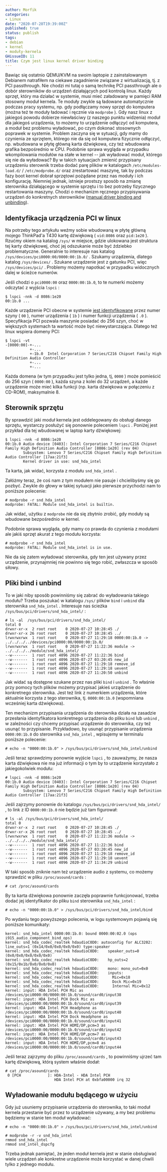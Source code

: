 ```yaml
---
author: Morfik
categories:
- Linux
date: "2020-07-28T19:39:00Z"
published: true
status: publish
tags:
- debian
- kernel
- moduły-kernela
GHissueID: 11
title: Czym jest linux kernel driver binding
---
```


Bawiąc się ostatnio QEMU/KVM na swoim laptopie z zainstalowanym Debianem natrafiłem na ciekawe
zagadnienie związane z wirtualizacją, tj. z PCI passthrough. Nie chodzi mi tutaj o samą technikę
PCI passthrough ale o dobór sterowników do urządzeń działających pod kontrolą linux. Każdy sprzęt,
który ma działać w systemie, musi mieć załadowany w pamięci RAM stosowny moduł kernela. Te moduły
zwykle są ładowane automatycznie podczas pracy systemu, np. gdy podłączamy nowy sprzęt do komputera
(można też te moduły ładować i ręcznie via `modprobe` ). Gdy nasz linux z jakiegoś powodu dobierze
niewłaściwy (z naszego punktu widzenia) moduł dla jakiegoś urządzenia, to możemy to urządzenie
odłączyć od komputera, a moduł bez problemu wyładować, po czym dokonać stosownych poprawek w
systemie. Problem zaczyna się w sytuacji, gdy mamy do czynienia ze sprzętem, którego nie da się od
komputera fizycznie odłączyć, np. wbudowana w płytę główną karta dźwiękowa, czy też wbudowana
grafika bezpośrednio w CPU. Podobnie sprawa wygląda w przypadku wkompilowania modułów na stałe w
kernel -- jak wyładować moduł, którego się nie da wyładować? By w takich sytuacjach zmienić
przypisany urządzeniu sterownik trzeba dodać parę plików w katalogach `/etc/modules-load.d/` /
`/etc/modprobe.d/` oraz zrestartować maszynę, tak by podczas fazy boot kernel dobrał sprzętowi
pożądane przez nas moduły i ich konfigurację. Niemniej jednak, istnieje prostszy sposób na zmianę
sterownika działającego w systemie sprzętu i to bez potrzeby fizycznego restartowania maszyny.
Chodzi o mechanizm ręcznego przypisywania urządzeń do konkretnych sterowników ([manual driver
binding and unbinding][3]).

<!--more-->
## Identyfikacja urządzenia PCI w linux

Na potrzeby tego artykułu weźmy sobie wbudowaną w płytę główną mojego ThinkPad'a T430 kartę
dźwiękową ( `vid:8086` oraz `pid:1e20` ). Rzućmy okiem na katalog `/sys/` w miejsce, gdzie
ulokowana jest struktura tej karty dźwiękowej, choć jej odszukanie może być ździebko problematyczne.
Generalnie to interesuje nas  katalog `/sys/devices/pci0000:00/0000:00:1b.0/` . Szukamy urządzenia,
dlatego katalog `/sys/devices/` . Szukane urządzenie jest z gatunku PCI, więc `/sys/devices/pci/` .
Problemy możemy napotkać w przypadku widocznych dalej w ścieżce numerów.

Jeśli chodzi o `pci0000:00` oraz `0000:00:1b.0`, to te numerki możemy odczytać z wyjścia `lspci` :

    $ lspci -nnk -d 8086:1e20
    00:1b.0 ...

Każde urządzenie PCI obecne w systemie [jest identyfikowane][2] przez numer szyny ( `00` ), numer
urządzenia ( `1b` ) i numer funkcji urządzenia ( `.0` ). Specyfikacja PCI pozwala maszynie posiadać
do 256 szyn, choć w większych systemach ta wartość może być niewystarczająca. Dlatego też linux
wspiera domeny PCI:

    $ lspci -vt
    -[0000:00]-+-...
               +-...
               +-1b.0  Intel Corporation 7 Series/C216 Chipset Family High Definition Audio Controller
               +-...
               +-...

Każda domena (w tym przypadku jest tylko jedna, tj, `0000` ) może pomieścić do 256 szyn
( `0000:00` ), każda szyna z kolei do 32 urządzeń, a każde urządzenie może mieć kilka funkcji (np.
karta dźwiękowa w połączeniu z CD-ROM), maksymalnie 8.

## Sterownik sprzętu

By sprawdzić jaki moduł kernela jest oddelegowany do obsługi danego sprzętu, wystarczy posłużyć się
ponownie poleceniem `lspci` . Poniżej jest przykład dla tej wbudowanej w laptop karty dźwiękowej:

    $ lspci -nnk -d 8086:1e20
    00:1b.0 Audio device [0403]: Intel Corporation 7 Series/C216 Chipset Family High Definition Audio Controller [8086:1e20] (rev 04)
            Subsystem: Lenovo 7 Series/C216 Chipset Family High Definition Audio Controller [17aa:21f3]
            Kernel driver in use: snd_hda_intel

Ta karta, jak widać, korzysta z modułu `snd_hda_intel` .

Załóżmy teraz, że coś nam z tym modułem nie pasuje i chcielibyśmy się go pozbyć. Zwykle do głowy w
takiej sytuacji jako pierwsze przychodzi nam to poniższe polecenie:

    # modprobe -r snd_hda_intel
    modprobe: FATAL: Module snd_hda_intel is builtin.

Jak widać, użytku z `modprobe` nie da się zbytnio zrobić, gdy moduły są wbudowane bezpośrednio w
kernel.

Podobnie sprawa wygląda, gdy mamy co prawda do czynienia z modułami ale jakiś sprzęt akurat z tego
modułu korzysta:

    # modprobe -r snd_hda_intel
    modprobe: FATAL: Module snd_hda_intel is in use.

Nie da się zatem wyładować sterownika, gdy ten jest używany przez urządzenie, przynajmniej nie
powinno się tego robić, zwłaszcza w sposób siłowy.

## Pliki bind i unbind

To w jaki niby sposób powinniśmy się zabrać do wyładowania takiego modułu? Trzeba poszukać w
katalogu `/sys/` plików `bind` i `unbind` dla sterownika `snd_hda_intel` . Interesuje nas ścieżka
`/sys/bus/pci/drivers/snd_hda_intel/` :

    # ls -al  /sys/bus/pci/drivers/snd_hda_intel/
    total 0
    drwxr-xr-x  2 root root    0 2020-07-27 10:28:45 ./
    drwxr-xr-x 26 root root    0 2020-07-27 10:28:45 ../
    lrwxrwxrwx  1 root root    0 2020-07-27 11:29:18 0000:00:1b.0 -> ../../../../devices/pci0000:00/0000:00:1b.0/
    lrwxrwxrwx  1 root root    0 2020-07-27 11:22:36 module -> ../../../../module/snd_hda_intel/
    --w-------  1 root root 4096 2020-07-27 11:22:36 bind
    --w-------  1 root root 4096 2020-07-27 03:20:45 new_id
    --w-------  1 root root 4096 2020-07-27 11:29:18 remove_id
    --w-------  1 root root 4096 2020-07-27 11:29:18 uevent
    --w-------  1 root root 4096 2020-07-27 11:20:50 unbind

Jak widać są dostępne szukane przez nas pliki `bind` i `unbind` . To właśnie przy pomocy tych
plików możemy przypisać jakieś urządzenie do konkretnego sterownika. Jest też link z numerkiem
urządzenia, które aktualnie korzysta z tego sterownika, tj. `0000:00:1b.0` (wspomniana wcześniej
karta dźwiękowa).

Ten mechanizm przypisania urządzenia do sterownika działa na zasadzie przesłania identyfikatora
konkretnego urządzenia do  pliku `bind` lub `unbind` , w zależności czy chcemy przypisać
urządzenie do sterownika, czy też usunąć to przypisanie. Przykładowo, by usunąć przypisanie
urządzenia `0000:00:1b.0` do sterownika `snd_hda_intel` , wpisujemy w terminalu poniższe polecenie:

    # echo -n "0000:00:1b.0" > /sys/bus/pci/drivers/snd_hda_intel/unbind

Jeśli teraz sprawdzimy ponownie wyjście `lspci` , to zauważymy, że nasza karta dźwiękowa nie ma już
informacji o tym by to urządzenie korzystało z jakiegokolwiek modułu:

    # lspci -nnk -d 8086:1e20
    00:1b.0 Audio device [0403]: Intel Corporation 7 Series/C216 Chipset Family High Definition Audio Controller [8086:1e20] (rev 04)
            Subsystem: Lenovo 7 Series/C216 Chipset Family High Definition Audio Controller [17aa:21f3]

Jeśli zajrzymy ponownie do katalogu `/sys/bus/pci/drivers/snd_hda_intel/` , to link z ID
`0000:00:1b.0` nie będzie już tam figurował:

    # ls -al /sys/bus/pci/drivers/snd_hda_intel/
    total 0
    drwxr-xr-x  2 root root    0 2020-07-27 10:28:45 ./
    drwxr-xr-x 26 root root    0 2020-07-27 10:28:45 ../
    lrwxrwxrwx  1 root root    0 2020-07-27 11:22:36 module -> ../../../../module/snd_hda_intel/
    --w-------  1 root root 4096 2020-07-27 11:22:36 bind
    --w-------  1 root root 4096 2020-07-27 03:20:45 new_id
    --w-------  1 root root 4096 2020-07-27 11:29:18 remove_id
    --w-------  1 root root 4096 2020-07-27 11:29:18 uevent
    --w-------  1 root root 4096 2020-07-27 11:34:29 unbind

W taki sposób zniknie nam też urządzenie audio z systemu, co możemy sprawdzić w pliku
`/proc/asound/cards` :

    # cat /proc/asound/cards

By ta karta dźwiękowa ponownie zaczęła poprawnie funkcjonować, trzeba dodać jej identyfikator do
pliku `bind` sterownika `snd_hda_intel` :

    # echo -n "0000:00:1b.0" > /sys/bus/pci/drivers/snd_hda_intel/bind

Po wydaniu tego powyższego polecenia, w logu systemowym pojawią się poniższe komunikaty:

    kernel: snd_hda_intel 0000:00:1b.0: bound 0000:00:02.0 (ops i915_audio_component_bind_ops)
    kernel: snd_hda_codec_realtek hdaudioC0D0: autoconfig for ALC3202: line_outs=1 (0x14/0x0/0x0/0x0/0x0) type:speaker
    kernel: snd_hda_codec_realtek hdaudioC0D0:    speaker_outs=0 (0x0/0x0/0x0/0x0/0x0)
    kernel: snd_hda_codec_realtek hdaudioC0D0:    hp_outs=2 (0x15/0x1b/0x0/0x0/0x0)
    kernel: snd_hda_codec_realtek hdaudioC0D0:    mono: mono_out=0x0
    kernel: snd_hda_codec_realtek hdaudioC0D0:    inputs:
    kernel: snd_hda_codec_realtek hdaudioC0D0:      Mic=0x18
    kernel: snd_hda_codec_realtek hdaudioC0D0:      Dock Mic=0x19
    kernel: snd_hda_codec_realtek hdaudioC0D0:      Internal Mic=0x12
    kernel: input: HDA Intel PCH Mic as /devices/pci0000:00/0000:00:1b.0/sound/card0/input38
    kernel: input: HDA Intel PCH Dock Mic as /devices/pci0000:00/0000:00:1b.0/sound/card0/input39
    kernel: input: HDA Intel PCH Headphone as /devices/pci0000:00/0000:00:1b.0/sound/card0/input40
    kernel: input: HDA Intel PCH Dock Headphone as /devices/pci0000:00/0000:00:1b.0/sound/card0/input41
    kernel: input: HDA Intel PCH HDMI/DP,pcm=3 as /devices/pci0000:00/0000:00:1b.0/sound/card0/input42
    kernel: input: HDA Intel PCH HDMI/DP,pcm=7 as /devices/pci0000:00/0000:00:1b.0/sound/card0/input43
    kernel: input: HDA Intel PCH HDMI/DP,pcm=8 as /devices/pci0000:00/0000:00:1b.0/sound/card0/input44

Jeśli teraz zajrzymy do pliku `/proc/asound/cards` , to powinniśmy ujrzeć tam kartę dźwiękową,
którą system właśnie dodał:

    # cat /proc/asound/cards
     0 [PCH            ]: HDA-Intel - HDA Intel PCH
                          HDA Intel PCH at 0xbfa00000 irq 32

## Wyładowanie modułu będącego w użyciu

Gdy już usuniemy przypisanie urządzenia do sterownika, to taki moduł kernela przestanie być przez
to urządzenie używany, a my bez problemu będziemy w stanie ten moduł wyładować:

    # echo -n "0000:00:1b.0" > /sys/bus/pci/drivers/snd_hda_intel/unbind

    # modprobe -r -v snd_hda_intel
    rmmod snd_hda_intel
    rmmod snd_intel_dspcfg

Trzeba jednak pamiętać, że jeden moduł kernela jest w stanie obsługiwać wiele urządzeń ale
konkretne urządzenie może korzystać w danej chwili tylko z jednego modułu.


[1]: /post/budowanie-kernela-linux-dla-konkretnej-maszyny-z-debianem/
[2]: https://www.oreilly.com/library/view/linux-device-drivers/0596005903/ch12.html
[3]: https://lwn.net/Articles/143397/
